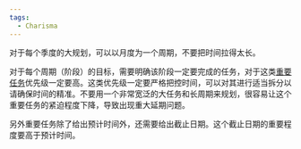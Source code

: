 ```yaml
---
tags:
  - Charisma
---
```

对于每个季度的大规划，可以以月度为一个周期，不要把时间拉得太长。

对于每个周期（阶段）的目标，需要明确该阶段一定要完成的任务，对于这类[重要任务](重要任务.md)优先级一定要高。这类优先级一定要严格把控时间，可以对其进行适当拆分以请确保时间的精准。不要用一个非常宽泛的大任务和长周期来规划，很容易让这个重要任务的紧迫程度下降，导致出现重大延期问题。

另外重要任务除了给出预计时间外，还需要给出截止日期。这个截止日期的重要程度要高于预计时间。